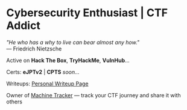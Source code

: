 # Cybersecurity Enthusiast | CTF Addict

*"He who has a why to live can bear almost any how."*  
— Friedrich Nietzsche

Active on **Hack The Box**, **TryHackMe**, **VulnHub**...

Certs: **eJPTv2** | **CPTS** *soon...*

Writeups: [Personal Writeup Page](https://deloriancs.github.io/)

Owner of [Machine Tracker](https://machinetracker.lovable.app) — track your CTF journey and share it with others
